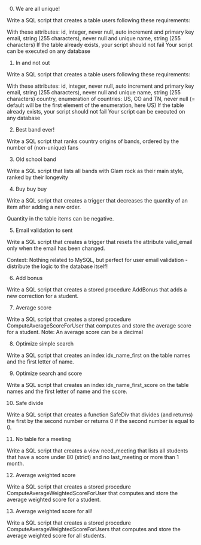 0. We are all unique!

Write a SQL script that creates a table users following these requirements:

With these attributes:
id, integer, never null, auto increment and primary key
email, string (255 characters), never null and unique
name, string (255 characters)
If the table already exists, your script should not fail
Your script can be executed on any database

1. In and not out

Write a SQL script that creates a table users following these requirements:

With these attributes:
id, integer, never null, auto increment and primary key
email, string (255 characters), never null and unique
name, string (255 characters)
country, enumeration of countries: US, CO and TN, never null (= default will be the first element of the enumeration, here US)
If the table already exists, your script should not fail
Your script can be executed on any database

2. Best band ever!

Write a SQL script that ranks country origins of bands, ordered by the number of (non-unique) fans


3. Old school band

Write a SQL script that lists all bands with Glam rock as their main style, ranked by their longevity

4. Buy buy buy

Write a SQL script that creates a trigger that decreases the quantity of an item after adding a new order.

Quantity in the table items can be negative.

5. Email validation to sent

Write a SQL script that creates a trigger that resets the attribute valid_email only when the email has been changed.

Context: Nothing related to MySQL, but perfect for user email validation - distribute the logic to the database itself!

6. Add bonus

Write a SQL script that creates a stored procedure AddBonus that adds a new correction for a student.

7. Average score

Write a SQL script that creates a stored procedure ComputeAverageScoreForUser that computes and store the average score for a student. Note: An average score can be a decimal

8. Optimize simple search

Write a SQL script that creates an index idx_name_first on the table names and the first letter of name.

9. Optimize search and score

Write a SQL script that creates an index idx_name_first_score on the table names and the first letter of name and the score.

10. Safe divide

Write a SQL script that creates a function SafeDiv that divides (and returns) the first by the second number or returns 0 if the second number is equal to 0.


11. No table for a meeting

Write a SQL script that creates a view need_meeting that lists all students that have a score under 80 (strict) and no last_meeting or more than 1 month.

12. Average weighted score

Write a SQL script that creates a stored procedure ComputeAverageWeightedScoreForUser that computes and store the average weighted score for a student.

13. Average weighted score for all!

Write a SQL script that creates a stored procedure ComputeAverageWeightedScoreForUsers that computes and store the average weighted score for all students.





